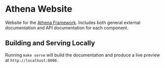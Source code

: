 # Athena Website

Website for the [Athena Framework](https://github.com/athena-framework?type=source).  Includes both general external documentation and API documentation for each component.

## Building and Serving Locally

Running `make serve` will build the documentation and produce a live preview at `http://localhost:8000`.
